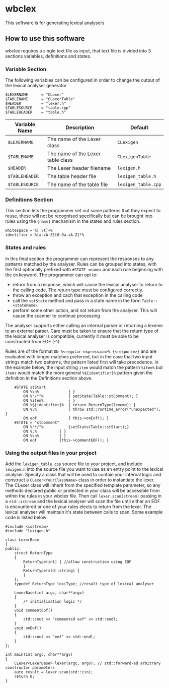 # wbclex
This software is for generating lexical analysers

## How to use this software
wbclex requires a single text file as input, that text file is divided into 3 sections variables, definitions and states.

### Variable Section
The following variables can be configured in order to change the output of the lexical analyser generator

    $LEXERNAME      = "CLexer"
    $TABLENAME      = "CLexerTable"
    $HEADER         = "lexer.h"
    $TABLESOURCE    = "table.cpp"
    $TABLEHEADER    = "table.h"

| Variable Name   | Description                       |        Default      |
| ----------------|-----------------------------------|---------------------|
| `$LEXERNAME`    | The name of the Lexer class       | `CLexigen`          |
| `$TABLENAME`    | The name of the Lexer table class | `CLexigenTable`     |
| `$HEADER`       | The Lexer header filename         | `lexigen.h`         |
| `$TABLEHEADER`  | The table header file             | `lexigen_table.h`   |
| `$TABLESOURCE`  | The name of the table file        | `lexigen_table.cpp` |

### Definitions Section
This section lets the programmer set out some patterns that they expect to reuse, these will not be recognised specifically but can be brought into rules using the `{name}` mechanism in the states and rules section.

    whitespace = %[ \t]+%
    identifier = %[a-zA-Z][0-9a-zA-Z]*%

### States and rules
In this final section the programmer can represent the responses to any patterns matched by the analyser. Rules can be grouped into states, with the first optionally prefixed with `#STATE <name>` and each rule beginning with the `ON` keyword. The programmer can opt to:
 * return from a response, which will cause the lexical analyser to return to the calling code. The return type must be configured correctly.
 * throw an exception and cach that exception in the calling code
 * call the `setState` method and pass in a state name in the form `Table::<stateName>`
 * perform some other action, and not return from the analyser. This will cause the scanner to continue processing

The analyser supports either calling an internal parser or returning a lexeme to an external parser. Care must be taken to ensure that the return type of the lexical analyser is compatible, currently it must be able to be constructed from EOF (-1).

Rules are of the format `ON %<regular-expression>% {<response>}` and are evaluated with longer matches preferred, but in the case that two input strings match two patterns, the pattern listed first will take precedence. In the example below, the input string `item` would match the pattern `%item%` but `items` would match the more general `%${identifier}%` pattern given the definition in the Definitions section above.

```
    #STATE stStart
        ON %\n%             { }
        ON %"/*"%           { setState(Table::stComment); }
        ON %item%           { }
        ON %${identifier}%  { return ReturnType(lexeme); }
        ON %.%              { throw std::runtime_error("unexpected"); }
        ON eof              { this->onEof(); }
    #STATE = "stComment"
        ON %"*/"%           {setState(Table::stStart);}
        ON %.%			{ }
        ON %\n%			{ }
        ON eof			{this->commentEOF(); }
```

### Using the output files in your project

Add the `lexigen_table.cpp` source file to your project, and include `lexigen.h` into the source file you want to use as an entry point to the lexical analyser. Specify a class that will be used to contain your internal logic and construct a `CLexer<YourClassName>` class in order to instantiate the lexer. The CLexer class will inherit from the specified template parameter, so any methods declared public or protected in your class will be accessible from within the rules in your wbclex file. Then call `lexer.scan(stream)` passing in a `std::istream` and the lexical analyser will scan the file until either an EOF is encountered or one of your rules elects to return from the lexer. The lexical analyser will maintain it's state between calls to scan. Some example code is listed below:

```
#include <iostream>
#include "lexigen.h"

class LexerBase
{
public:
    struct ReturnType
    {
        ReturnType(int) { //allow construction using EOF
        }
        ReturnType(std::string) {
        }
    };
    typedef ReturnType lexiType; //result type of lexical analyser

    LexerBase(int argc, char**argv)
    {
        /* initialisation logic */
    }
    void commentEof()
    {
        std::cout << "commented eof" << std::endl;
    }
    void onEof()
    {
        std::cout << "eof" << std::endl;
    }
};

int main(int argc, char**argv)
{
    CLexer<LexerBase> lexer(argc, argv); // std::forward-ed arbitrary constructor parameters
    auto result = lexer.scan(std::cin);
    return 0;
}
```
